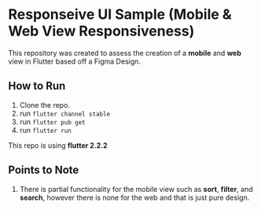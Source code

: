 # Responseive UI Sample (Mobile & Web View Responsiveness)

This repository was created to assess the creation of a **mobile** and **web** view in Flutter based off a Figma Design.

## How to Run

1. Clone the repo.
2. run ```flutter channel stable```
2. run ```flutter pub get```
3. run ```flutter run```

This repo is using **flutter 2.2.2**
## Points to Note

1. There is partial functionality for the mobile view such as **sort**, **filter**, and **search**, however there is none for the web and that is just pure design.

